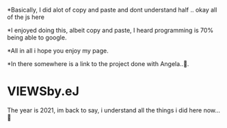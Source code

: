 
*Basically, I did alot of copy and paste and dont understand half .. okay all of the js here

*I enjoyed doing this, albeit copy and paste, I heard programming is 70% being able to google.

*All in all i hope you enjoy my page.

*In there somewhere is a link to the project done with Angela..🌚.



# VIEWSby.eJ

The year is 2021, im back to say, i understand all the things i did here now...🤭
